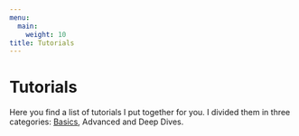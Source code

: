 ```yaml
---
menu:
  main:
    weight: 10
title: Tutorials
---
```

# Tutorials

Here you find a list of tutorials I put together for you. I divided them in three categories: [Basics](/tutorials/basics), Advanced and Deep Dives.
